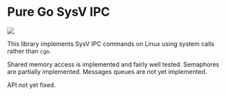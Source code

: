 # Pure Go SysV IPC 

[![](https://godoc.org/github.com/nathany/looper?status.svg)](http://godoc.org/github.com/nvi-inc/svipc)

This library implements SysV IPC commands on Linux using system calls rather than `cgo`.

Shared memory access is implemented and fairly well tested. Semaphores are partially implemented. Messages queues are not yet implemented.

API not yet fixed.
